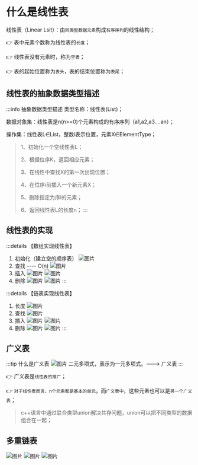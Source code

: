 # 什么是线性表

线性表（Linear Lsit）：由`同类型数据元素`构成`有序序列`的线性结构；

:point_right: 表中元素个数称为线性表的`长度`；

:point_right: 线性表没有元素时，称为`空表`；

:point_right: 表的起始位置称为`表头`，表的结束位置称为`表尾`；


## 线性表的抽象数据类型描述

:::info 抽象数据类型描述
类型名称：线性表(List)；

数据对象集：线性表是n(n>=0)个元素构成的有序序列（a1,a2,a3....an）；

操作集：线性表L∈List，整数i表示位置，元素X∈ElementType；

> 1、初始化一个空线性表L；
> 
> 2、根据位序K，返回相应元素；
> 
> 3、在线性中查找X的第一次出现位置；
> 
> 4、在位序i前插入一个新元素X；
> 
> 5、删除指定为序i的元素；
> 
> 6、返回线性表L的长度n；
:::




## 线性表的实现


:::details 【数组实现线性表】
1. 初始化（建立空的顺序表）
![图片](../images/data-structure_3-2_2.png)
2. 查找 ---- O(n)
![图片](../images/data-structure_3-2_3.png)
3. 插入
![图片](../images/data-structure_3-2_4.png)
![图片](../images/data-structure_3-2_5.png)
4. 删除
![图片](../images/data-structure_3-2_6.png)
![图片](../images/data-structure_3-2_7.png)
:::

:::details 【链表实现线性表】
1. 长度
![图片](../images/data-structure_3-2_8.png)
2. 查找
![图片](../images/data-structure_3-2_9.png)
3. 插入
![图片](../images/data-structure_3-2_10.png)
![图片](../images/data-structure_3-2_11.png)
4. 删除
![图片](../images/data-structure_3-2_12.png)
![图片](../images/data-structure_3-2_13.png)
:::

## 广义表

:::tip 什么是广义表
![图片](../images/data-structure_3-2_1.png)
二元多项式，表示为一元多项式。---> 广义表
:::

:point_right: 广义表是`线性表的推广`；

:point_right: `对于线性表而言，n个元素都是基本的单元`，而`广义表中`，这些元素也可以是`另一个广义表`；
> c++语言中通过联合类型union解决共存问题，union可以把不同类型的数据组合在一起；


## 多重链表

![图片](../images/data-structure_3-2_14.png)
![图片](../images/data-structure_3-2_15.png)
![图片](../images/data-structure_3-2_16.png)